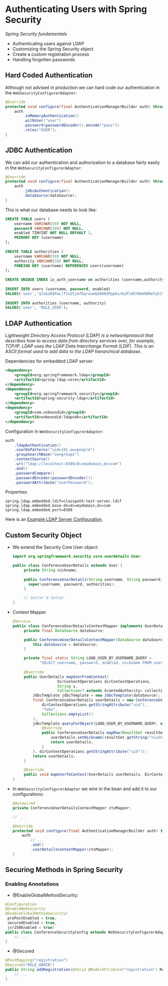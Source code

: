 # Authenticating Users with Spring Security
*Spring Security fundamentals*

- Authenticating users against LDAP
- Customizing the Spring Security object
- Create a custom registration process
- Handling forgotten passwords

## Hard Coded Authentication

Although not advised in production we can hard code our authentication in the `WebSecurityConfigurerAdapter`:

```java
@Override  
protected void configure(final AuthenticationManagerBuilder auth) throws Exception {  
    auth
	    .inMemoryAuthentication()  
        .withUser("user")  
        .password(passwordEncoder().encode("pass"))  
        .roles("USER");  
}
```


## JDBC Authentication

We can add our authentication and authorization to a database fairly easily in the `WebSecurityConfigurerAdapter`:

```java
@Override  
protected void configure(final AuthenticationManagerBuilder auth) throws Exception {
    auth
        .jdbcAuthentication()
        .dataSource(dataSource);  
}
```

This is what our database needs to look like:

```sql
CREATE TABLE users (  
    username VARCHAR(50) NOT NULL,  
    password VARCHAR(100) NOT NULL,  
    enabled TINYINT NOT NULL DEFAULT 1,  
    PRIMARY KEY (username)  
);  
  
CREATE TABLE authorities (  
    username VARCHAR(50) NOT NULL,  
    authority VARCHAR(50) NOT NULL,  
    FOREIGN KEY (username) REFERENCES users(username)  
);  
  
CREATE UNIQUE INDEX ix_auth_username on authorities (username,authority);  
  
INSERT INTO users (username, password, enabled)  
VALUES('user','$2a$10$PwLlfto2SjmfEqruxwQ3AON3PppXx/KzPldGY8Hm9DMwTy5JY2zr6',1);  
  
INSERT INTO authorities (username, authority)  
VALUES('user', 'ROLE_USER');
```

## LDAP Authentication

*Lightweight Directory Access Protocol (LDAP) is a networkprotocol that describes how to access data from
directory services over, for example, TCP/IP. LDAP uses the LDAP Data Interchange Format (LDIF).
This is an ASCII format used to add data to the LDAP hierarchical database.*

Dependencies for embedded LDAP server:
```xml
<dependency>  
 	<groupId>org.springframework.ldap</groupId>  
	<artifactId>spring-ldap-core</artifactId>  
</dependency>  
<dependency>  
 	<groupId>org.springframework.security</groupId>  
 	<artifactId>spring-security-ldap</artifactId>  
</dependency>  
<dependency>  
 	<groupId>com.unboundid</groupId>  
 	<artifactId>unboundid-ldapsdk</artifactId>  
</dependency>
```

Configuration in `WebSecurityConfigurerAdapter`:
```java
auth  
    .ldapAuthentication()  
 	.userDnPatterns("uid={0},ou=people")  
 	.groupSearchBase("ou=groups")  
 	.contextSource()  
 	.url("ldap://localhost:8389/dc=mydomain,dc=com")  
 	.and()  
 	.passwordCompare()  
 	.passwordEncoder(passwordEncoder())  
 	.passwordAttribute("userPassword");
```

Properties:
```properties
spring.ldap.embedded.ldif=classpath:test-server.ldif  
spring.ldap.embedded.base-dn=dc=mydomain,dc=com  
spring.ldap.embedded.port=8389
```

Here is an [Example LDAP Server Configuration](src/main/resources/test-server.ldif).

## Custom Security Object

- We extend the Security Core User object:
  ```java
  import org.springframework.security.core.userdetails.User;

  public class ConferenceUserDetails extends User {  
       private String nickname;
	 
       public ConferenceUserDetails(String username, String password, Collection<? extends GrantedAuthority> authorities) {  
         super(username, password, authorities);  
       }  

       // Getter & Setter
  }
  ```

- Context Mapper
  ```java
  @Service  
  public class ConferenceUserDetailsContextMapper implements UserDetailsContextMapper {  
       private final DataSource dataSource;  

       public ConferenceUserDetailsContextMapper(DataSource dataSource) {  
           this.dataSource = dataSource;  
       }  

       private final static String LOAD_USER_BY_USERNAME_QUERY =  
              "SELECT username, password, enabled, nickname FROM users WHERE username = ?";
              
       @Override  
       public UserDetails mapUserFromContext(
                      DirContextOperations dirContextOperations,
                      String s,
                      Collection<? extends GrantedAuthority> collection) {  
           JdbcTemplate jdbcTemplate = new JdbcTemplate(dataSource);  
           final ConferenceUserDetails userDetails = new ConferenceUserDetails(  
               dirContextOperations.getStringAttribute("uid"),  
               "fake",  
               Collections.emptyList()  
           );  
           jdbcTemplate.queryForObject(LOAD_USER_BY_USERNAME_QUERY, new RowMapper<ConferenceUserDetails>() {  
               @Override  
               public ConferenceUserDetails mapRow(ResultSet resultSet, int i) throws SQLException {  
                   userDetails.setNickname(resultSet.getString("nickname"));  
                   return userDetails;  
               }  
           }, dirContextOperations.getStringAttribute("uid"));  
           return userDetails;  
       }  

       @Override  
       public void mapUserToContext(UserDetails userDetails, DirContextAdapter dirContextAdapter) { }  
  }
  ```

- In `WebSecurityConfigurerAdapter` we wire in the bean and add it to our configurations:
  ```java
  @Autowired  
  private ConferenceUserDetailsContextMapper ctxMapper;

  // ...

  @Override  
  protected void configure(final AuthenticationManagerBuilder auth) throws Exception {
  	  auth  
    	  // ...
 		  .and()  
 		  .userDetailsContextMapper(ctxMapper);
  }
  ```

## Securing Methods in Spring Security
### Enabling Annotations

- @EnableGlobalMethodSecurity:
```java
@Configuration  
@EnableWebSecurity  
@EnableGlobalMethodSecurity(  
 prePostEnabled = true,  
 securedEnabled = true,  
 jsr250Enabled = true)  
public class ConferenceSecurityConfig extends WebSecurityConfigurerAdapter {
	// ...
}
```

- @Secured
```java
@PostMapping("registration")
@Secured("ROLE_ADMIN")
public String addRegistration(@Valid @ModelAttribute("registration") Registration registration) {
	// ...
}
```